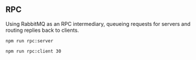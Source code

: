 ## RPC

Using RabbitMQ as an RPC intermediary, queueing requests for servers and routing replies back to clients.

```
npm run rpc:server
```

```
npm run rpc:client 30
```
